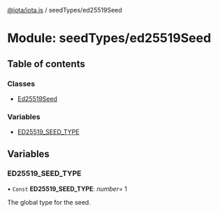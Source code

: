 [@iota/iota.js](../README.md) / seedTypes/ed25519Seed

# Module: seedTypes/ed25519Seed

## Table of contents

### Classes

- [Ed25519Seed](../classes/seedtypes/ed25519seed.ed25519seed.md)

### Variables

- [ED25519\_SEED\_TYPE](seedtypes_ed25519seed.md#ed25519_seed_type)

## Variables

### ED25519\_SEED\_TYPE

• `Const` **ED25519\_SEED\_TYPE**: *number*= 1

The global type for the seed.
